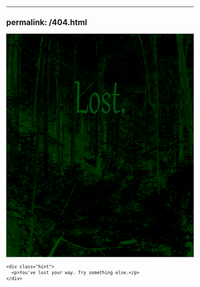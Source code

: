 

<html lang="en">
  <head>
    <meta charset="utf-8" />
    <title>Lost?</title>
    <meta name="robots" content="noindex, nofollow" />
    <meta name="viewport" content="width=device-width, initial-scale=1" />
    <link rel="stylesheet" type="text/css" href="../common/style.css" />
    <script src="../common/imageMapResizer.min.js"></script>
    <script src="../common/resizeMap.js" defer></script>
    <script src="../common/audio.js" defer></script>
  </head>

---
permalink: /404.html
---

  <body>
    <div class="center">
      <img src="img/404.jpg" usemap="#figure" width="800" height="600" alt="" />
      <map name="error">
      </map>
    </div>

    <div class="hint">
      <p>You've lost your way. Try something else.</p>
    </div>
  </body>
</html>
